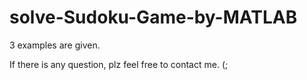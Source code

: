 # solve-Sudoku-Game-by-MATLAB
3 examples are given.

If there is any question, plz feel free to contact me. (;
